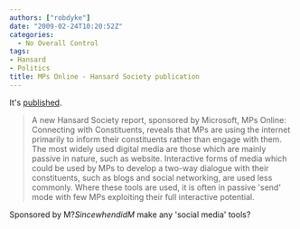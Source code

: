 ```yaml
---
authors: ["robdyke"]
date: "2009-02-24T10:20:52Z"
categories:
  - No Overall Control
tags:
- Hansard
- Politics
title: MPs Online - Hansard Society publication
---
```

It's [published](http://hansardsociety.org.uk/blogs/publications/archive/2009/02/24/mps-online-connecting-with-constituents.aspx).

> A new Hansard Society report, sponsored by Microsoft, MPs Online: Connecting with Constituents, reveals that MPs are using the internet primarily to inform their constituents rather than engage with them. The most widely used digital media are those which are mainly passive in nature, such as website. Interactive forms of media which could be used by MPs to develop a two-way dialogue with their constituents, such as blogs and social networking, are used less commonly. Where these tools are used, it is often in passive 'send' mode with few MPs exploiting their full interactive potential.

Sponsored by M$? Since when did M$ make any 'social media' tools?
